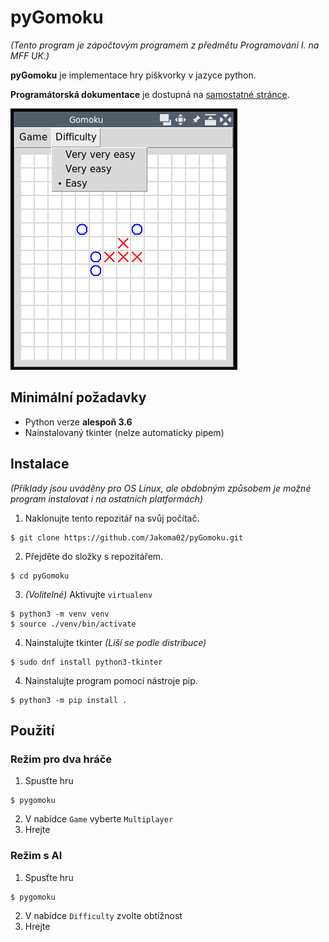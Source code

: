 # pyGomoku
_(Tento program je zápočtovým programem z předmětu Programování I. na MFF UK.)_

**pyGomoku** je implementace hry piškvorky v jazyce python.

**Programátorská dokumentace** je dostupná na [samostatné stránce](DEV_DOCS.md).

![Screenshot](images/screenshot.png)

## Minimální požadavky
- Python verze **alespoň 3.6**
- Nainstalovaný tkinter (nelze automaticky pipem)

## Instalace

_(Příklady jsou uváděny pro OS Linux, ale obdobným způsobem je možné
program instalovat i na ostatních platformách)_

1) Naklonujte tento repozitář na svůj počítač.
```
$ git clone https://github.com/Jakoma02/pyGomoku.git
```

2) Přejděte do složky s repozitářem.
```
$ cd pyGomoku
```

3) _(Volitelné)_ Aktivujte `virtualenv`
```
$ python3 -m venv venv
$ source ./venv/bin/activate
```

4) Nainstalujte tkinter _(Liší se podle distribuce)_
```
$ sudo dnf install python3-tkinter
```

4) Nainstalujte program pomocí nástroje pip.
```
$ python3 -m pip install .
```

## Použití

### Režim pro dva hráče

  1) Spusťte hru
```
$ pygomoku
```

  2) V nabídce `Game` vyberte `Multiplayer`
  3) Hrejte

### Režim s AI
  1) Spusťte hru
```
$ pygomoku
```

  2) V nabídce `Difficulty` zvolte obtížnost
  3) Hrejte

